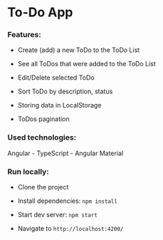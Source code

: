 # To-Do App 

### Features:
- Create (add) a new ToDo to the ToDo List

- See all ToDos that were added to the ToDo List

- Edit/Delete selected ToDo 

- Sort ToDo by description, status

- Storing data in LocalStorage

-  ToDos pagination

### Used technologies:
Angular - TypeScript - Angular Material 

### Run locally:
- Clone the project

- Install dependencies: `npm install`

- Start dev server: `npm start`

- Navigate to `http://localhost:4200/`
